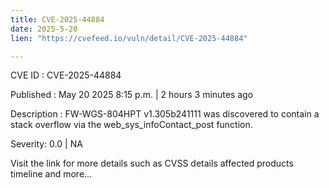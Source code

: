 ```yaml
---
title: CVE-2025-44884
date: 2025-5-20
lien: "https://cvefeed.io/vuln/detail/CVE-2025-44884"

---
```


CVE ID : CVE-2025-44884

Published :  May 20
2025
8:15 p.m. | 2 hours
3 minutes ago

Description : FW-WGS-804HPT v1.305b241111 was discovered to contain a stack overflow via the web_sys_infoContact_post function.

Severity: 0.0 | NA

Visit the link for more details
such as CVSS details
affected products
timeline
and more...
